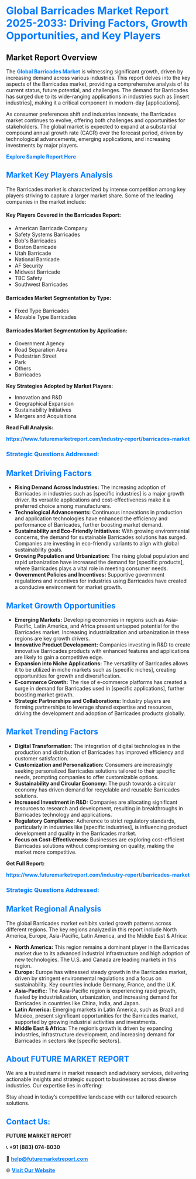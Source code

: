 <h1 style="color: #007BFF;">Global Barricades Market Report 2025-2033: Driving Factors, Growth Opportunities, and Key Players</h1>

<section id="overview">
<h2>Market Report Overview</h2>
<p>The <a href="https://www.futuremarketreport.com/industry-report/barricades-market" style="color: #007BFF; text-decoration: none;"><strong>Global Barricades Market</strong></a> is witnessing significant growth, driven by increasing demand across various industries. This report delves into the key aspects of the Barricades market, providing a comprehensive analysis of its current status, future potential, and challenges. The demand for Barricades has surged due to its wide-ranging applications in industries such as [insert industries], making it a critical component in modern-day [applications].</p>
<p>As consumer preferences shift and industries innovate, the Barricades market continues to evolve, offering both challenges and opportunities for stakeholders. The global market is expected to expand at a substantial compound annual growth rate (CAGR) over the forecast period, driven by technological advancements, emerging applications, and increasing investments by major players.</p>
</section>

<section id="overview">
<p><a href="https://www.futuremarketreport.com/request-sample/reportId=124597" style="color: #007BFF; text-decoration: none;"><strong>Explore Sample Report Here</strong></a></p>
</section>

<section id="key-players">
<h2 style="color: #007BFF;">Market Key Players Analysis</h2>
<p>The Barricades market is characterized by intense competition among key players striving to capture a larger market share. Some of the leading companies in the market include:</p>
<h4>Key Players Covered in the Barricades Report:</h4>
<ul><li>American Barricade Company</li><li>Safety Systems Barricades</li><li>Bob&#039;s Barricades</li><li>Boston Barricade</li><li>Utah Barricade</li><li>National Barricade</li><li>AF Security</li><li>Midwest Barricade</li><li>TBC Safety</li><li>Southwest Barricades</li></ul>
<h4>Barricades Market Segmentation by Type:</h4>
<ul><li>Fixed Type Barricades</li><li>Movable Type Barricades</li></ul>

<h4>Barricades Market Segmentation by Application:</h4>
<ul><li>Government Agency</li><li>Road Separation Area</li><li>Pedestrian Street</li><li>Park</li><li>Others</li><li>Barricades</li></ul>
<p><strong>Key Strategies Adopted by Market Players:</strong></p>
<ul>
<li>Innovation and R&D</li>
<li>Geographical Expansion</li>
<li>Sustainability Initiatives</li>
<li>Mergers and Acquisitions</li>
</ul>
</section>

<section>
<p><strong>Read Full Analysis: </strong></p><a href="https://www.futuremarketreport.com/industry-report/barricades-market" style="color: #007BFF; text-decoration: none;"><strong>https://www.futuremarketreport.com/industry-report/barricades-market</strong></a>
<h3 style="color: #007BFF;">Strategic Questions Addressed:</h3>
</section>

<section id="driving-factors">
<h2 style="color: #007BFF;">Market Driving Factors</h2>
<ul>
<li><strong>Rising Demand Across Industries:</strong> The increasing adoption of Barricades in industries such as [specific industries] is a major growth driver. Its versatile applications and cost-effectiveness make it a preferred choice among manufacturers.</li>
<li><strong>Technological Advancements:</strong> Continuous innovations in production and application technologies have enhanced the efficiency and performance of Barricades, further boosting market demand.</li>
<li><strong>Sustainability and Eco-Friendly Initiatives:</strong> With growing environmental concerns, the demand for sustainable Barricades solutions has surged. Companies are investing in eco-friendly variants to align with global sustainability goals.</li>
<li><strong>Growing Population and Urbanization:</strong> The rising global population and rapid urbanization have increased the demand for [specific products], where Barricades plays a vital role in meeting consumer needs.</li>
<li><strong>Government Policies and Incentives:</strong> Supportive government regulations and incentives for industries using Barricades have created a conducive environment for market growth.</li>
</ul>
</section>

<section id="growth-opportunities">
<h2 style="color: #007BFF;">Market Growth Opportunities</h2>
<ul>
<li><strong>Emerging Markets:</strong> Developing economies in regions such as Asia-Pacific, Latin America, and Africa present untapped potential for the Barricades market. Increasing industrialization and urbanization in these regions are key growth drivers.</li>
<li><strong>Innovative Product Development:</strong> Companies investing in R&D to create innovative Barricades products with enhanced features and applications are likely to gain a competitive edge.</li>
<li><strong>Expansion into Niche Applications:</strong> The versatility of Barricades allows it to be utilized in niche markets such as [specific niches], creating opportunities for growth and diversification.</li>
<li><strong>E-commerce Growth:</strong> The rise of e-commerce platforms has created a surge in demand for Barricades used in [specific applications], further boosting market growth.</li>
<li><strong>Strategic Partnerships and Collaborations:</strong> Industry players are forming partnerships to leverage shared expertise and resources, driving the development and adoption of Barricades products globally.</li>
</ul>
</section>

<section id="trending-factors">
<h2 style="color: #007BFF;">Market Trending Factors</h2>
<ul>
<li><strong>Digital Transformation:</strong> The integration of digital technologies in the production and distribution of Barricades has improved efficiency and customer satisfaction.</li>
<li><strong>Customization and Personalization:</strong> Consumers are increasingly seeking personalized Barricades solutions tailored to their specific needs, prompting companies to offer customizable options.</li>
<li><strong>Sustainability and Circular Economy:</strong> The push towards a circular economy has driven demand for recyclable and reusable Barricades solutions.</li>
<li><strong>Increased Investment in R&D:</strong> Companies are allocating significant resources to research and development, resulting in breakthroughs in Barricades technology and applications.</li>
<li><strong>Regulatory Compliance:</strong> Adherence to strict regulatory standards, particularly in industries like [specific industries], is influencing product development and quality in the Barricades market.</li>
<li><strong>Focus on Cost-Effectiveness:</strong> Businesses are exploring cost-efficient Barricades solutions without compromising on quality, making the market more competitive.</li>
</ul>
</section>

<section>
<p><strong>Get Full Report: </strong></p><a href="https://www.futuremarketreport.com/industry-report/barricades-market" style="color: #007BFF; text-decoration: none;"><strong>https://www.futuremarketreport.com/industry-report/barricades-market</strong></a>
<h3 style="color: #007BFF;">Strategic Questions Addressed:</h3>
</section>


<section id="regional-analysis">
<h2 style="color: #007BFF;">Market Regional Analysis</h2>
<p>The global Barricades market exhibits varied growth patterns across different regions. The key regions analyzed in this report include North America, Europe, Asia-Pacific, Latin America, and the Middle East & Africa:</p>
<ul>
<li><strong>North America:</strong> This region remains a dominant player in the Barricades market due to its advanced industrial infrastructure and high adoption of new technologies. The U.S. and Canada are leading markets in this region.</li>
<li><strong>Europe:</strong> Europe has witnessed steady growth in the Barricades market, driven by stringent environmental regulations and a focus on sustainability. Key countries include Germany, France, and the U.K.</li>
<li><strong>Asia-Pacific:</strong> The Asia-Pacific region is experiencing rapid growth, fueled by industrialization, urbanization, and increasing demand for Barricades in countries like China, India, and Japan.</li>
<li><strong>Latin America:</strong> Emerging markets in Latin America, such as Brazil and Mexico, present significant opportunities for the Barricades market, supported by growing industrial activities and investments.</li>
<li><strong>Middle East & Africa:</strong> The region’s growth is driven by expanding industries, infrastructure development, and increasing demand for Barricades in sectors like [specific sectors].</li>
</ul>
</section>

<footer>
<h2 style="color: #007BFF;">About FUTURE MARKET REPORT</h2>
<p>We are a trusted name in market research and advisory services, delivering actionable insights and strategic support to businesses across diverse industries. Our expertise lies in offering:</p>

<p>Stay ahead in today’s competitive landscape with our tailored research solutions.</p>

<h2 style="color: #007BFF;">Contact Us:</h2>
<p><strong>FUTURE MARKET REPORT</strong></p>
<p>📞 <strong>+91 (883) 074-8030</strong></p>
<p>📧 <strong><a href="mailto:help@futuremarketreport.com" style="color: #007BFF;">help@futuremarketreport.com</a></strong></p>
<p>🌐 <strong><a href="https://www.futuremarketreport.com/" style="color: #007BFF;">Visit Our Website</a></strong></p>
</footer>